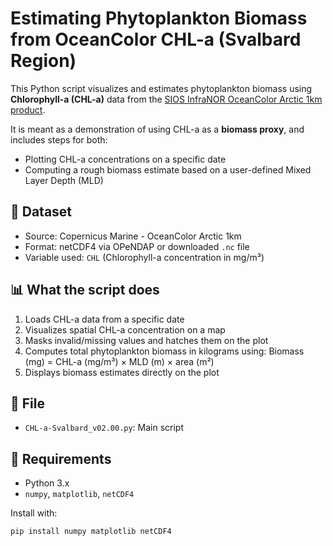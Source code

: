 # Estimating Phytoplankton Biomass from OceanColor CHL-a (Svalbard Region)

This Python script visualizes and estimates phytoplankton biomass using **Chlorophyll-a (CHL-a)** data from the [SIOS InfraNOR OceanColor Arctic 1km product](https://thredds.nersc.no/thredds/catalog/sios_infranor_oceancolor/arctic_1km_oceancolor/catalog.html).

It is meant as a demonstration of using CHL-a as a **biomass proxy**, and includes steps for both:
- Plotting CHL-a concentrations on a specific date
- Computing a rough biomass estimate based on a user-defined Mixed Layer Depth (MLD)

## 🌊 Dataset

- Source: Copernicus Marine - OceanColor Arctic 1km
- Format: netCDF4 via OPeNDAP or downloaded `.nc` file
- Variable used: `CHL` (Chlorophyll-a concentration in mg/m³)

## 📊 What the script does

1. Loads CHL-a data from a specific date
2. Visualizes spatial CHL-a concentration on a map
3. Masks invalid/missing values and hatches them on the plot
4. Computes total phytoplankton biomass in kilograms using:
    Biomass (mg) = CHL-a (mg/m³) × MLD (m) × area (m²)
5. Displays biomass estimates directly on the plot

## 📁 File

- `CHL-a-Svalbard_v02.00.py`: Main script

## 🔧 Requirements

- Python 3.x
- `numpy`, `matplotlib`, `netCDF4`

Install with:

```bash
pip install numpy matplotlib netCDF4
